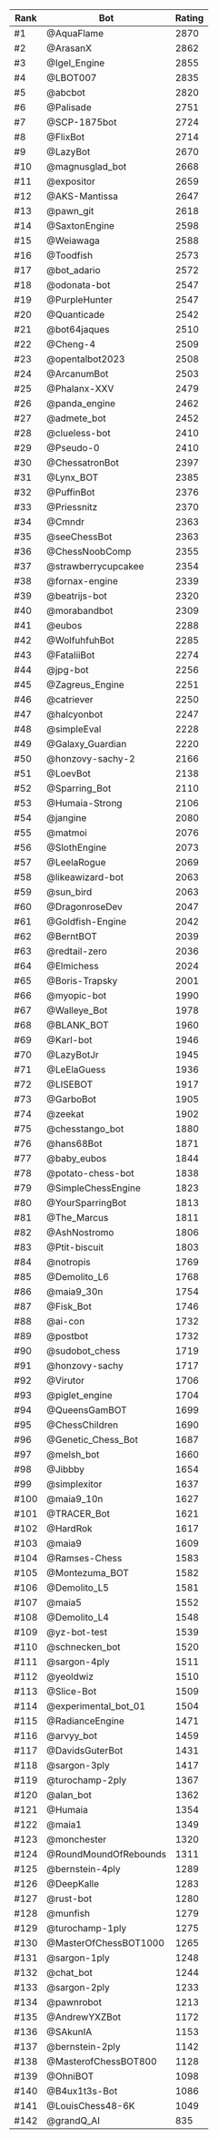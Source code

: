 Rank|Bot|Rating
---|---|---
#1|@AquaFlame|2870
#2|@ArasanX|2862
#3|@Igel_Engine|2855
#4|@LBOT007|2835
#5|@abcbot|2820
#6|@Palisade|2751
#7|@SCP-1875bot|2724
#8|@FlixBot|2714
#9|@LazyBot|2670
#10|@magnusglad_bot|2668
#11|@expositor|2659
#12|@AKS-Mantissa|2647
#13|@pawn_git|2618
#14|@SaxtonEngine|2598
#15|@Weiawaga|2588
#16|@Toodfish|2573
#17|@bot_adario|2572
#18|@odonata-bot|2547
#19|@PurpleHunter|2547
#20|@Quanticade|2542
#21|@bot64jaques|2510
#22|@Cheng-4|2509
#23|@opentalbot2023|2508
#24|@ArcanumBot|2503
#25|@Phalanx-XXV|2479
#26|@panda_engine|2462
#27|@admete_bot|2452
#28|@clueless-bot|2410
#29|@Pseudo-0|2410
#30|@ChessatronBot|2397
#31|@Lynx_BOT|2385
#32|@PuffinBot|2376
#33|@Priessnitz|2370
#34|@Cmndr|2363
#35|@seeChessBot|2363
#36|@ChessNoobComp|2355
#37|@strawberrycupcakee|2354
#38|@fornax-engine|2339
#39|@beatrijs-bot|2320
#40|@morabandbot|2309
#41|@eubos|2288
#42|@WolfuhfuhBot|2285
#43|@FataliiBot|2274
#44|@jpg-bot|2256
#45|@Zagreus_Engine|2251
#46|@catriever|2250
#47|@halcyonbot|2247
#48|@simpleEval|2228
#49|@Galaxy_Guardian|2220
#50|@honzovy-sachy-2|2166
#51|@LoevBot|2138
#52|@Sparring_Bot|2110
#53|@Humaia-Strong|2106
#54|@jangine|2080
#55|@matmoi|2076
#56|@SlothEngine|2073
#57|@LeelaRogue|2069
#58|@likeawizard-bot|2063
#59|@sun_bird|2063
#60|@DragonroseDev|2047
#61|@Goldfish-Engine|2042
#62|@BerntBOT|2039
#63|@redtail-zero|2036
#64|@Elmichess|2024
#65|@Boris-Trapsky|2001
#66|@myopic-bot|1990
#67|@Walleye_Bot|1978
#68|@BLANK_BOT|1960
#69|@Karl-bot|1946
#70|@LazyBotJr|1945
#71|@LeElaGuess|1936
#72|@LISEBOT|1917
#73|@GarboBot|1905
#74|@zeekat|1902
#75|@chesstango_bot|1880
#76|@hans68Bot|1871
#77|@baby_eubos|1844
#78|@potato-chess-bot|1838
#79|@SimpleChessEngine|1823
#80|@YourSparringBot|1813
#81|@The_Marcus|1811
#82|@AshNostromo|1806
#83|@Ptit-biscuit|1803
#84|@notropis|1769
#85|@Demolito_L6|1768
#86|@maia9_30n|1754
#87|@Fisk_Bot|1746
#88|@ai-con|1732
#89|@postbot|1732
#90|@sudobot_chess|1719
#91|@honzovy-sachy|1717
#92|@Virutor|1706
#93|@piglet_engine|1704
#94|@QueensGamBOT|1699
#95|@ChessChildren|1690
#96|@Genetic_Chess_Bot|1687
#97|@melsh_bot|1660
#98|@Jibbby|1654
#99|@simplexitor|1637
#100|@maia9_10n|1627
#101|@TRACER_Bot|1621
#102|@HardRok|1617
#103|@maia9|1609
#104|@Ramses-Chess|1583
#105|@Montezuma_BOT|1582
#106|@Demolito_L5|1581
#107|@maia5|1552
#108|@Demolito_L4|1548
#109|@yz-bot-test|1539
#110|@schnecken_bot|1520
#111|@sargon-4ply|1511
#112|@yeoldwiz|1510
#113|@Slice-Bot|1509
#114|@experimental_bot_01|1504
#115|@RadianceEngine|1471
#116|@arvyy_bot|1459
#117|@DavidsGuterBot|1431
#118|@sargon-3ply|1417
#119|@turochamp-2ply|1367
#120|@alan_bot|1362
#121|@Humaia|1354
#122|@maia1|1349
#123|@monchester|1320
#124|@RoundMoundOfRebounds|1311
#125|@bernstein-4ply|1289
#126|@DeepKalle|1283
#127|@rust-bot|1280
#128|@munfish|1279
#129|@turochamp-1ply|1275
#130|@MasterOfChessBOT1000|1265
#131|@sargon-1ply|1248
#132|@chat_bot|1244
#133|@sargon-2ply|1233
#134|@pawnrobot|1213
#135|@AndrewYXZBot|1172
#136|@SAkunIA|1153
#137|@bernstein-2ply|1142
#138|@MasterofChessBOT800|1128
#139|@OhniBOT|1098
#140|@B4ux1t3s-Bot|1086
#141|@LouisChess48-6K|1049
#142|@grandQ_AI|835
